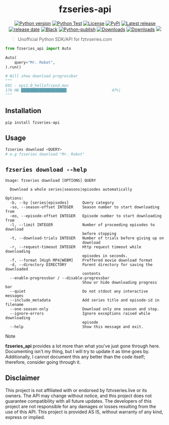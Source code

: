 <h1 align="center">fzseries-api</h1>

<p align="center">
<a href="#"><img alt="Python version" src="https://img.shields.io/pypi/pyversions/fzseries-api"/></a>
<a href="https://github.com/Simatwa/fzseries-api/actions/workflows/python-test.yml"><img src="https://github.com/Simatwa/fzseries-api/actions/workflows/python-test.yml/badge.svg" alt="Python Test"/></a>
<a href="LICENSE"><img alt="License" src="https://img.shields.io/static/v1?logo=GPL&color=Blue&message=GPLv3&label=License"/></a>
<a href="https://pypi.org/project/fzseries-api"><img alt="PyPi" src="https://img.shields.io/pypi/v/fzseries-api"></a>
<a href="https://github.com/Simatwa/fzseries-api/releases"><img src="https://img.shields.io/github/v/release/Simatwa/fzseries-api?label=Release&logo=github" alt="Latest release"></img></a>
<a href="https://github.com/Simatwa/fzseries-api/releases"><img src="https://img.shields.io/github/release-date/Simatwa/fzseries-api?label=Release date&logo=github" alt="release date"></img></a>
<a href="https://github.com/psf/black"><img alt="Black" src="https://img.shields.io/badge/code%20style-black-000000.svg"/></a>
<a href="https://github.com/Simatwa/fzseries-api/actions/workflows/python-publish.yml"><img src="https://github.com/Simatwa/fzseries-api/actions/workflows/python-publish.yml/badge.svg" alt="Python-publish"/></a>
<a href="https://pepy.tech/project/fzseries-api"><img src="https://static.pepy.tech/personalized-badge/fzseries-api?period=total&units=international_system&left_color=grey&right_color=blue&left_text=Downloads" alt="Downloads"></a>
<a href="https://github.com/Simatwa/fzseries-api/releases/latest"><img src="https://img.shields.io/github/downloads/Simatwa/fzseries-api/total?label=Asset%20Downloads&color=success" alt="Downloads"></img></a>
<a href="https://hits.seeyoufarm.com"><img src="https://hits.seeyoufarm.com/api/count/incr/badge.svg?url=https%3A%2F%2Fgithub.com/Simatwa/fzseries-api"/></a>
</p>

> Unofficial Python SDK/API for fztvseries.com

```python
from fzseries_api import Auto

Auto(
    query="Mr. Robot",
).run()

# Will show download progressbar
"""
E01 - eps1.0_hellofriend.mov
179 MB ████████████████████                    47%|
"""
```

## Installation

```
pip install fzseries-api
```

## Usage 

```sh
fzseries download <QUERY>
# e.g fzseries download "Mr. Robot"
```

<h2>
<code>fzseries download --help</code>
</h2>

```
Usage: fzseries download [OPTIONS] QUERY

  Download a whole series|seasons|episodes automatically

Options:
  -b, --by [series|episodes]      Query category
  -so, --season-offset INTEGER    Season number to start downloading from
  -eo, --episode-offset INTEGER   Episode number to start downloading from
  -l, --limit INTEGER             Number of proceeding episodes to download
                                  before stopping
  -t, --download-trials INTEGER   Number of trials before giving up on
                                  download
  -r, --request-timeout INTEGER   Http request timeout while downloading
                                  episodes in seconds.
  -f, --format [High MP4|WEBM]    Preffered movie download format
  -d, --directory DIRECTORY       Parent directory for saving the downloaded
                                  contents
  --enable-progressbar / --disable-progressbar
                                  Show or hide downloading progress bar
  --quiet                         Do not stdout any interactive messages
  --include_metadata              Add series title and episode-id in filename
  --one-season-only               Download only one season and stop.
  --ignore-errors                 Ignore exceptions raised while downloading
                                  episode
  --help                          Show this message and exit.
```

> [!NOTE]
> **fzseries_api** provides a lot more than what you've just gone through here. Documenting isn't my thing, but I will try to update it as time goes by. Additionally, I cannot document this any better than the code itself; therefore, consider going through it.

## Disclaimer

This project is not affiliated with or endorsed by fztvseries.live or its owners. The API may change without notice, and this project does not guarantee compatibility with all future updates. The developers of this project are not responsible for any damages or losses resulting from the use of this API. This project is provided AS IS, without warranty of any kind, express or implied.
